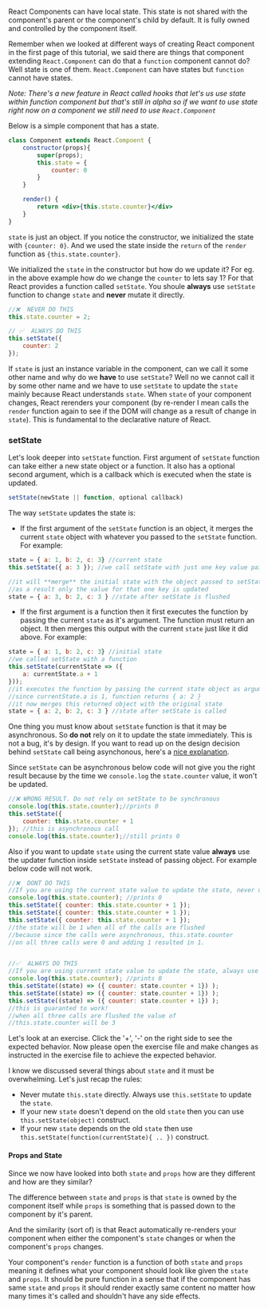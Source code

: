 React Components can have local state. This state is not shared with the component's parent or the component's child by default. It is fully owned and controlled by the component itself.

Remember when we looked at different ways of creating React component in the first page of this tutorial, we said there are things that component extending `React.Component` can do that a `function` component cannot do? Well state is one of them. `React.Component` can have states but `function` cannot have states.

*Note: There's a new feature in React called hooks that let's us use state within function component but that's still in alpha so if we want to use state right now on a component we still need to use `React.Component`*

Below is a simple component that has a state. 

```jsx
class Component extends React.Compoent {
    constructor(props){
        super(props);
        this.state = {
            counter: 0 
        }
    }

    render() {
        return <div>{this.state.counter}</div>
    }
}
```

`state` is just an object. If you notice the constructor, we initialized the state with `{counter: 0}`. And we used the state inside the `return` of the `render` function as `{this.state.counter}`.

We initialized the `state` in the constructor but how do we update it? For eg. in the above example how do we change the `counter` to lets say 1? For that React provides a function called `setState`. You shoule **always** use `setState` function to change `state` and **never** mutate it directly.

```jsx
//❌  NEVER DO THIS
this.state.counter = 2;

// ✅  ALWAYS DO THIS
this.setState({
    counter: 2
});
```
If `state` is just an instance variable in the component, can we call it some other name and why do we **have** to use `setState`? Well no we cannot call it by some other name and we have to use `setState` to update the `state` mainly because React understands `state`. When `state` of your component changes, React rerenders your component (by re-render I mean calls the `render` function again to see if the DOM will change as a result of change in `state`). This is fundamental to the declarative nature of React.

### setState

Let's look deeper into `setState` function. First argument of `setState` function can take either a new state object or a function. It also has a optional second argument, which is a callback which is executed when the state is updated.

```jsx
setState(newState || function, optional callback)
```

The way `setState` updates the state is:
- If the first argument of the `setState` function is an object, it merges the current `state` object with whatever you passed to the `setState` function. For example:

```jsx
state = { a: 1, b: 2, c: 3} //current state
this.setState({ a: 3 }); //we call setState with just one key value pair

//it will **merge** the initial state with the object passed to setState
//as a result only the value for that one key is updated
state = { a: 3, b: 2, c: 3 } //state after setState is flushed
```

- If the first argument is a function then it first executes the function by passing the current `state` as it's argument. The function must return an object. It then merges this output with the current `state` just like it did above. For example:

```jsx
state = { a: 1, b: 2, c: 3} //initial state
//we called setState with a function
this.setState(currentState => ({
    a: currentState.a + 1
}));
//it executes the function by passing the current state object as argument.
//since currentState.a is 1, function returns { a: 2 }
//it now merges this returned object with the original state
state = { a: 2, b: 2, c: 3 } //state after setState is called
```

One thing you must know about `setState` function is that it may be asynchronous. So **do not** rely on it to update the state immediately. This is not a bug, it's by design. If you want to read up on the design decision behind `setState` call being asynchonous, here's a [nice explanation](https://github.com/facebook/react/issues/11527#issuecomment-360199710).

Since `setState` can be asynchronous below code will not give you the right result because by the time we `console.log` the `state.counter` value, it won't be updated.

```jsx
//❌ WRONG RESULT. Do not rely on setState to be synchronous
console.log(this.state.counter);//prints 0
this.setState({
    counter: this.state.counter + 1
}); //this is asynchronous call
console.log(this.state.counter);//still prints 0
```

Also if you want to update `state` using the current state value **always** use the updater function inside `setState` instead of passing object. For example below code will not work.

```jsx
//❌  DONT DO THIS
//If you are using the current state value to update the state, never use this.state directly inside setState
console.log(this.state.counter); //prints 0
this.setState({ counter: this.state.counter + 1 });
this.setState({ counter: this.state.counter + 1 });
this.setState({ counter: this.state.counter + 1 });
//the state will be 1 when all of the calls are flushed
//because since the calls were asynchronous, this.state.counter 
//on all three calls were 0 and adding 1 resulted in 1.


//✅  ALWAYS DO THIS
//If you are using current state value to update the state, always use updater function
console.log(this.state.counter); //prints 0
this.setState((state) => ({ counter: state.counter + 1}) );
this.setState((state) => ({ counter: state.counter + 1}) );
this.setState((state) => ({ counter: state.counter + 1}) );
//this is guaranted to work!
//when all three calls are flushed the value of
//this.state.counter will be 3
```

Let's look at an exercise. Click the '+', '-' on the right side to see the expected behavior. Now please open the exercise file and make changes as instructed in the exercise file to achieve the expected behavior.

<!--exercise-->

I know we discussed several things about `state` and it must be overwhelming. Let's just recap the rules:
- Never mutate `this.state` directly. Always use `this.setState` to update the `state`.
- If your new `state` doesn't depend on the old `state` then you can use `this.setState(object)` construct.
- If your new `state` depends on the old `state` then use `this.setState(function(currentState){ .. })` construct.

#### Props and State
Since we now have looked into both `state` and `props` how are they different and how are they similar?

The difference between `state` and `props` is that `state` is owned by the component itself while `props` is something that is passed down to the component by it's parent.

And the similarity (sort of) is that React automatically re-renders your component when either the component's `state` changes or when the component's `props` changes.

Your component's `render` function is a function of both `state` and `props` meaning it defines what your component should look like given the `state` and `props`. It should be pure function in a sense that if the component has same `state` and `props` it should render exactly same content no matter how many times it's called and shouldn't have any side effects.
